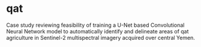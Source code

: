 # qat
Case study reviewing feasibility of training a U-Net based Convolutional Neural Network model to automatically identify and delineate areas of qat agriculture in Sentinel-2 multispectral imagery acquired over central Yemen.
